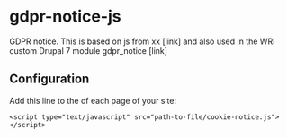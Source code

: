# gdpr-notice-js
GDPR notice. This is based on js from xx [link] and also used in the WRI custom Drupal 7 module gdpr_notice [link]

## Configuration 

Add this line to the <head> of each page of your site:

```<script type="text/javascript" src="path-to-file/cookie-notice.js"></script>```
